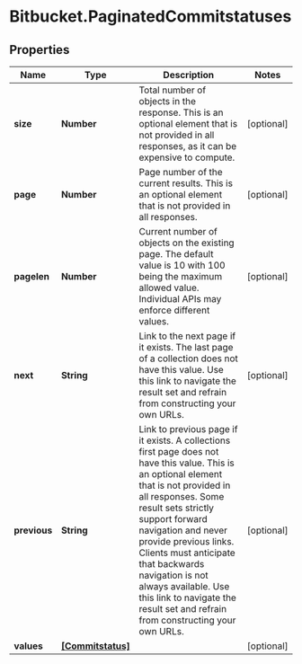 # Bitbucket.PaginatedCommitstatuses

## Properties

Name | Type | Description | Notes
------------ | ------------- | ------------- | -------------
**size** | **Number** | Total number of objects in the response. This is an optional element that is not provided in all responses, as it can be expensive to compute. | [optional] 
**page** | **Number** | Page number of the current results. This is an optional element that is not provided in all responses. | [optional] 
**pagelen** | **Number** | Current number of objects on the existing page. The default value is 10 with 100 being the maximum allowed value. Individual APIs may enforce different values. | [optional] 
**next** | **String** | Link to the next page if it exists. The last page of a collection does not have this value. Use this link to navigate the result set and refrain from constructing your own URLs. | [optional] 
**previous** | **String** | Link to previous page if it exists. A collections first page does not have this value. This is an optional element that is not provided in all responses. Some result sets strictly support forward navigation and never provide previous links. Clients must anticipate that backwards navigation is not always available. Use this link to navigate the result set and refrain from constructing your own URLs. | [optional] 
**values** | [**[Commitstatus]**](Commitstatus.md) |  | [optional] 


